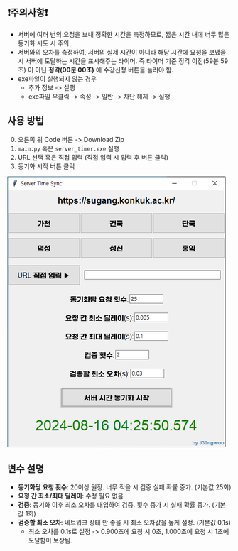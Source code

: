 ## ❗주의사항❗
- 서버에 여러 번의 요청을 보내 정확한 시간을 측정하므로, 짧은 시간 내에 너무 많은 동기화 시도 시 주의.
- 서버와의 오차를 측정하여, 서버의 실제 시간이 아니라 해당 시간에 요청을 보냈을 시 서버에 도달하는 시간을 표시해주는 타이머. 즉 타이머 기준 정각 이전(59분 59초) 이 아닌 **정각(00분 00초)** 에 수강신청 버튼을 눌러야 함.
- exe파일이 실행되지 않는 경우
  - 추가 정보 -> 실행
  - exe파일 우클릭 -> 속성 -> 일반 -> 차단 해제 -> 실행
## 사용 방법

0. 오른쪽 위 Code 버튼 -> Download Zip
1. `main.py` 혹은 `server_timer.exe` 실행
2. URL 선택 혹은 직접 입력 (직접 입력 시 입력 후 버튼 클릭)
3. 동기화 시작 버튼 클릭

![설정 예시](images/example1.png)

## 변수 설명
- **동기화당 요청 횟수**: 20이상 권장. 너무 적을 시 검증 실패 확률 증가. (기본값 25회)
- **요청 간 최소/최대 딜레이**: 수정 필요 없음
- **검증**: 동기화 이후 최소 오차를 대입하여 검증. 횟수 증가 시 실패 확률 증가. (기본값 1회) 
- **검증할 최소 오차**: 네트워크 상태 안 좋을 시 최소 오차값을 높게 설정. (기본값 0.1s) 
  - 최소 오차를 0.1s로 설정 -> 0.900초에 요청 시 0초, 1.000초에 요청 시 1초에 도달함이 보장됨.   
